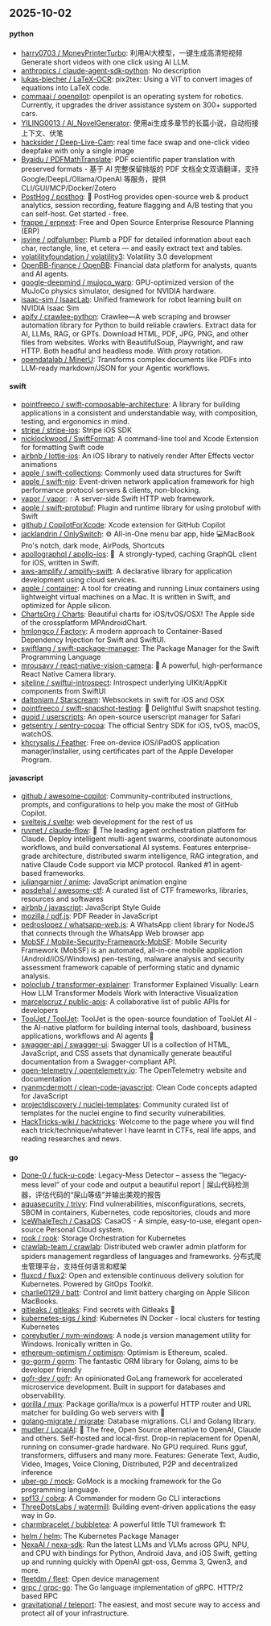 ## 2025-10-02

#### python
* [harry0703 / MoneyPrinterTurbo](https://github.com/harry0703/MoneyPrinterTurbo): 利用AI大模型，一键生成高清短视频 Generate short videos with one click using AI LLM.
* [anthropics / claude-agent-sdk-python](https://github.com/anthropics/claude-agent-sdk-python): No description
* [lukas-blecher / LaTeX-OCR](https://github.com/lukas-blecher/LaTeX-OCR): pix2tex: Using a ViT to convert images of equations into LaTeX code.
* [commaai / openpilot](https://github.com/commaai/openpilot): openpilot is an operating system for robotics. Currently, it upgrades the driver assistance system on 300+ supported cars.
* [YILING0013 / AI_NovelGenerator](https://github.com/YILING0013/AI_NovelGenerator): 使用ai生成多章节的长篇小说，自动衔接上下文、伏笔
* [hacksider / Deep-Live-Cam](https://github.com/hacksider/Deep-Live-Cam): real time face swap and one-click video deepfake with only a single image
* [Byaidu / PDFMathTranslate](https://github.com/Byaidu/PDFMathTranslate): PDF scientific paper translation with preserved formats - 基于 AI 完整保留排版的 PDF 文档全文双语翻译，支持 Google/DeepL/Ollama/OpenAI 等服务，提供 CLI/GUI/MCP/Docker/Zotero
* [PostHog / posthog](https://github.com/PostHog/posthog): 🦔 PostHog provides open-source web & product analytics, session recording, feature flagging and A/B testing that you can self-host. Get started - free.
* [frappe / erpnext](https://github.com/frappe/erpnext): Free and Open Source Enterprise Resource Planning (ERP)
* [jsvine / pdfplumber](https://github.com/jsvine/pdfplumber): Plumb a PDF for detailed information about each char, rectangle, line, et cetera — and easily extract text and tables.
* [volatilityfoundation / volatility3](https://github.com/volatilityfoundation/volatility3): Volatility 3.0 development
* [OpenBB-finance / OpenBB](https://github.com/OpenBB-finance/OpenBB): Financial data platform for analysts, quants and AI agents.
* [google-deepmind / mujoco_warp](https://github.com/google-deepmind/mujoco_warp): GPU-optimized version of the MuJoCo physics simulator, designed for NVIDIA hardware.
* [isaac-sim / IsaacLab](https://github.com/isaac-sim/IsaacLab): Unified framework for robot learning built on NVIDIA Isaac Sim
* [apify / crawlee-python](https://github.com/apify/crawlee-python): Crawlee—A web scraping and browser automation library for Python to build reliable crawlers. Extract data for AI, LLMs, RAG, or GPTs. Download HTML, PDF, JPG, PNG, and other files from websites. Works with BeautifulSoup, Playwright, and raw HTTP. Both headful and headless mode. With proxy rotation.
* [opendatalab / MinerU](https://github.com/opendatalab/MinerU): Transforms complex documents like PDFs into LLM-ready markdown/JSON for your Agentic workflows.

#### swift
* [pointfreeco / swift-composable-architecture](https://github.com/pointfreeco/swift-composable-architecture): A library for building applications in a consistent and understandable way, with composition, testing, and ergonomics in mind.
* [stripe / stripe-ios](https://github.com/stripe/stripe-ios): Stripe iOS SDK
* [nicklockwood / SwiftFormat](https://github.com/nicklockwood/SwiftFormat): A command-line tool and Xcode Extension for formatting Swift code
* [airbnb / lottie-ios](https://github.com/airbnb/lottie-ios): An iOS library to natively render After Effects vector animations
* [apple / swift-collections](https://github.com/apple/swift-collections): Commonly used data structures for Swift
* [apple / swift-nio](https://github.com/apple/swift-nio): Event-driven network application framework for high performance protocol servers & clients, non-blocking.
* [vapor / vapor](https://github.com/vapor/vapor): 💧 A server-side Swift HTTP web framework.
* [apple / swift-protobuf](https://github.com/apple/swift-protobuf): Plugin and runtime library for using protobuf with Swift
* [github / CopilotForXcode](https://github.com/github/CopilotForXcode): Xcode extension for GitHub Copilot
* [jacklandrin / OnlySwitch](https://github.com/jacklandrin/OnlySwitch): ⚙️ All-in-One menu bar app, hide 💻MacBook Pro's notch, dark mode, AirPods, Shortcuts
* [apollographql / apollo-ios](https://github.com/apollographql/apollo-ios): 📱  A strongly-typed, caching GraphQL client for iOS, written in Swift.
* [aws-amplify / amplify-swift](https://github.com/aws-amplify/amplify-swift): A declarative library for application development using cloud services.
* [apple / container](https://github.com/apple/container): A tool for creating and running Linux containers using lightweight virtual machines on a Mac. It is written in Swift, and optimized for Apple silicon.
* [ChartsOrg / Charts](https://github.com/ChartsOrg/Charts): Beautiful charts for iOS/tvOS/OSX! The Apple side of the crossplatform MPAndroidChart.
* [hmlongco / Factory](https://github.com/hmlongco/Factory): A modern approach to Container-Based Dependency Injection for Swift and SwiftUI.
* [swiftlang / swift-package-manager](https://github.com/swiftlang/swift-package-manager): The Package Manager for the Swift Programming Language
* [mrousavy / react-native-vision-camera](https://github.com/mrousavy/react-native-vision-camera): 📸 A powerful, high-performance React Native Camera library.
* [siteline / swiftui-introspect](https://github.com/siteline/swiftui-introspect): Introspect underlying UIKit/AppKit components from SwiftUI
* [daltoniam / Starscream](https://github.com/daltoniam/Starscream): Websockets in swift for iOS and OSX
* [pointfreeco / swift-snapshot-testing](https://github.com/pointfreeco/swift-snapshot-testing): 📸 Delightful Swift snapshot testing.
* [quoid / userscripts](https://github.com/quoid/userscripts): An open-source userscript manager for Safari
* [getsentry / sentry-cocoa](https://github.com/getsentry/sentry-cocoa): The official Sentry SDK for iOS, tvOS, macOS, watchOS.
* [khcrysalis / Feather](https://github.com/khcrysalis/Feather): Free on-device iOS/iPadOS application manager/installer, using certificates part of the Apple Developer Program.

#### javascript
* [github / awesome-copilot](https://github.com/github/awesome-copilot): Community-contributed instructions, prompts, and configurations to help you make the most of GitHub Copilot.
* [sveltejs / svelte](https://github.com/sveltejs/svelte): web development for the rest of us
* [ruvnet / claude-flow](https://github.com/ruvnet/claude-flow): 🌊 The leading agent orchestration platform for Claude. Deploy intelligent multi-agent swarms, coordinate autonomous workflows, and build conversational AI systems. Features enterprise-grade architecture, distributed swarm intelligence, RAG integration, and native Claude Code support via MCP protocol. Ranked #1 in agent-based frameworks.
* [juliangarnier / anime](https://github.com/juliangarnier/anime): JavaScript animation engine
* [apsdehal / awesome-ctf](https://github.com/apsdehal/awesome-ctf): A curated list of CTF frameworks, libraries, resources and softwares
* [airbnb / javascript](https://github.com/airbnb/javascript): JavaScript Style Guide
* [mozilla / pdf.js](https://github.com/mozilla/pdf.js): PDF Reader in JavaScript
* [pedroslopez / whatsapp-web.js](https://github.com/pedroslopez/whatsapp-web.js): A WhatsApp client library for NodeJS that connects through the WhatsApp Web browser app
* [MobSF / Mobile-Security-Framework-MobSF](https://github.com/MobSF/Mobile-Security-Framework-MobSF): Mobile Security Framework (MobSF) is an automated, all-in-one mobile application (Android/iOS/Windows) pen-testing, malware analysis and security assessment framework capable of performing static and dynamic analysis.
* [poloclub / transformer-explainer](https://github.com/poloclub/transformer-explainer): Transformer Explained Visually: Learn How LLM Transformer Models Work with Interactive Visualization
* [marcelscruz / public-apis](https://github.com/marcelscruz/public-apis): A collaborative list of public APIs for developers
* [ToolJet / ToolJet](https://github.com/ToolJet/ToolJet): ToolJet is the open-source foundation of ToolJet AI - the AI-native platform for building internal tools, dashboard, business applications, workflows and AI agents 🚀
* [swagger-api / swagger-ui](https://github.com/swagger-api/swagger-ui): Swagger UI is a collection of HTML, JavaScript, and CSS assets that dynamically generate beautiful documentation from a Swagger-compliant API.
* [open-telemetry / opentelemetry.io](https://github.com/open-telemetry/opentelemetry.io): The OpenTelemetry website and documentation
* [ryanmcdermott / clean-code-javascript](https://github.com/ryanmcdermott/clean-code-javascript): Clean Code concepts adapted for JavaScript
* [projectdiscovery / nuclei-templates](https://github.com/projectdiscovery/nuclei-templates): Community curated list of templates for the nuclei engine to find security vulnerabilities.
* [HackTricks-wiki / hacktricks](https://github.com/HackTricks-wiki/hacktricks): Welcome to the page where you will find each trick/technique/whatever I have learnt in CTFs, real life apps, and reading researches and news.

#### go
* [Done-0 / fuck-u-code](https://github.com/Done-0/fuck-u-code): Legacy-Mess Detector – assess the “legacy-mess level” of your code and output a beautiful report | 屎山代码检测器，评估代码的“屎山等级”并输出美观的报告
* [aquasecurity / trivy](https://github.com/aquasecurity/trivy): Find vulnerabilities, misconfigurations, secrets, SBOM in containers, Kubernetes, code repositories, clouds and more
* [IceWhaleTech / CasaOS](https://github.com/IceWhaleTech/CasaOS): CasaOS - A simple, easy-to-use, elegant open-source Personal Cloud system.
* [rook / rook](https://github.com/rook/rook): Storage Orchestration for Kubernetes
* [crawlab-team / crawlab](https://github.com/crawlab-team/crawlab): Distributed web crawler admin platform for spiders management regardless of languages and frameworks. 分布式爬虫管理平台，支持任何语言和框架
* [fluxcd / flux2](https://github.com/fluxcd/flux2): Open and extensible continuous delivery solution for Kubernetes. Powered by GitOps Toolkit.
* [charlie0129 / batt](https://github.com/charlie0129/batt): Control and limit battery charging on Apple Silicon MacBooks.
* [gitleaks / gitleaks](https://github.com/gitleaks/gitleaks): Find secrets with Gitleaks 🔑
* [kubernetes-sigs / kind](https://github.com/kubernetes-sigs/kind): Kubernetes IN Docker - local clusters for testing Kubernetes
* [coreybutler / nvm-windows](https://github.com/coreybutler/nvm-windows): A node.js version management utility for Windows. Ironically written in Go.
* [ethereum-optimism / optimism](https://github.com/ethereum-optimism/optimism): Optimism is Ethereum, scaled.
* [go-gorm / gorm](https://github.com/go-gorm/gorm): The fantastic ORM library for Golang, aims to be developer friendly
* [gofr-dev / gofr](https://github.com/gofr-dev/gofr): An opinionated GoLang framework for accelerated microservice development. Built in support for databases and observability.
* [gorilla / mux](https://github.com/gorilla/mux): Package gorilla/mux is a powerful HTTP router and URL matcher for building Go web servers with 🦍
* [golang-migrate / migrate](https://github.com/golang-migrate/migrate): Database migrations. CLI and Golang library.
* [mudler / LocalAI](https://github.com/mudler/LocalAI): 🤖 The free, Open Source alternative to OpenAI, Claude and others. Self-hosted and local-first. Drop-in replacement for OpenAI, running on consumer-grade hardware. No GPU required. Runs gguf, transformers, diffusers and many more. Features: Generate Text, Audio, Video, Images, Voice Cloning, Distributed, P2P and decentralized inference
* [uber-go / mock](https://github.com/uber-go/mock): GoMock is a mocking framework for the Go programming language.
* [spf13 / cobra](https://github.com/spf13/cobra): A Commander for modern Go CLI interactions
* [ThreeDotsLabs / watermill](https://github.com/ThreeDotsLabs/watermill): Building event-driven applications the easy way in Go.
* [charmbracelet / bubbletea](https://github.com/charmbracelet/bubbletea): A powerful little TUI framework 🏗
* [helm / helm](https://github.com/helm/helm): The Kubernetes Package Manager
* [NexaAI / nexa-sdk](https://github.com/NexaAI/nexa-sdk): Run the latest LLMs and VLMs across GPU, NPU, and CPU with bindings for Python, Android Java, and iOS Swift, getting up and running quickly with OpenAI gpt-oss, Gemma 3, Qwen3, and more.
* [fleetdm / fleet](https://github.com/fleetdm/fleet): Open device management
* [grpc / grpc-go](https://github.com/grpc/grpc-go): The Go language implementation of gRPC. HTTP/2 based RPC
* [gravitational / teleport](https://github.com/gravitational/teleport): The easiest, and most secure way to access and protect all of your infrastructure.
